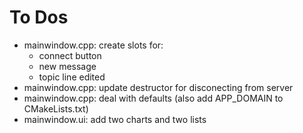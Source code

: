 # To Dos

* mainwindow.cpp: create slots for:
  - connect button
  - new message
  - topic line edited
* mainwindow.cpp: update destructor for disconecting from server
* mainwindow.cpp: deal with defaults (also add APP_DOMAIN to CMakeLists.txt)
* mainwindow.ui: add two charts and two lists